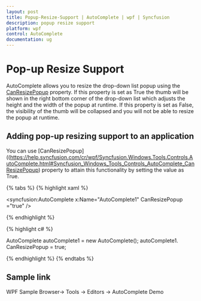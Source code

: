 ```yaml
---
layout: post
title: Popup-Resize-Support | AutoComplete | wpf | Syncfusion
description: popup resize support
platform: wpf
control: AutoComplete
documentation: ug
---
```


# Pop-up Resize Support

AutoComplete allows you to resize the drop-down list popup using the [CanResizePopup](https://help.syncfusion.com/cr/wpf/Syncfusion.Windows.Tools.Controls.AutoComplete.html#Syncfusion_Windows_Tools_Controls_AutoComplete_CanResizePopup) property. If this property is set as True the thumb will be shown in the right bottom corner of the drop-down list which adjusts the height and the width of the popup at runtime. If this property is set as False, the visibility of the thumb will be collapsed and you will not be able to resize the popup at runtime. 

## Adding pop-up resizing support to an application 

You can use [CanResizePopup]((https://help.syncfusion.com/cr/wpf/Syncfusion.Windows.Tools.Controls.AutoComplete.html#Syncfusion_Windows_Tools_Controls_AutoComplete_CanResizePopup) property to attain this functionality by setting the value as True.

{% tabs %}
{% highlight xaml %}

<syncfusion:AutoComplete x:Name="AutoComplete1" CanResizePopup ="true" />

{% endhighlight %}

{% highlight c# %}

AutoComplete autoComplete1 = new AutoComplete();
autoComplete1. CanResizePopup = true;

{% endhighlight %}
{% endtabs %}

## Sample link

WPF Sample Browser-> Tools -> Editors -> AutoComplete Demo
